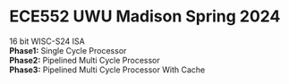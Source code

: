 # ECE552 UWU Madison Spring 2024

16 bit WISC-S24 ISA \
**Phase1:** Single Cycle Processor \
**Phase2:** Pipelined Multi Cycle Processor \
**Phase3:** Pipelined Multi Cycle Processor With Cache 
